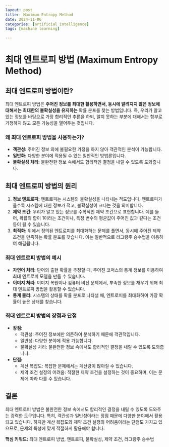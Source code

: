 ```yaml
---
layout: post
title:  Maximum Entropy Method
date: 2024-11-06
categories: [artificial intelligence]
tags: [machine learning]

---
```




# 최대 엔트로피 방법 (Maximum Entropy Method)

## 최대 엔트로피 방법이란?

최대 엔트로피 방법은 **주어진 정보를 최대한 활용하면서, 동시에 알려지지 않은 정보에 대해서는 최대한의 불확실성을 유지하는** 확률 분포를 찾는 방법입니다. 즉, 우리가 알고 있는 정보를 바탕으로 가장 합리적인 추론을 하되, 알지 못하는 부분에 대해서는 함부로 가정하지 않고 모든 가능성을 열어두는 것입니다.

### 왜 최대 엔트로피 방법을 사용하는가?

* **객관성:** 주어진 정보 외에 불필요한 가정을 하지 않아 객관적인 분석이 가능합니다.
* **일반화:** 다양한 분야에 적용될 수 있는 일반적인 방법론입니다.
* **불확실성 처리:** 불완전한 정보 속에서도 합리적인 결정을 내릴 수 있도록 도와줍니다.

## 최대 엔트로피 방법의 원리

1. **정보 엔트로피:** 엔트로피는 시스템의 불확실성을 나타내는 척도입니다. 엔트로피가 클수록 시스템에 대한 정보가 적고, 불확실성이 크다는 것을 의미합니다.
2. **제약 조건:** 우리가 알고 있는 정보를 수학적인 제약 조건으로 표현합니다. 예를 들어, 확률의 합이 1이라는 조건이나, 특정 변수의 평균값이 주어진 값과 같다는 조건 등이 될 수 있습니다.
3. **최적화:** 위에서 정의된 엔트로피를 최대화하는 문제를 풀면서, 동시에 주어진 제약 조건을 만족하는 확률 분포를 찾습니다. 이는 일반적으로 라그랑주 승수법을 이용하여 해결됩니다.

### 최대 엔트로피 방법의 예시

* **자연어 처리:** 단어의 출현 확률을 추정할 때, 주어진 코퍼스의 통계 정보를 이용하여 최대 엔트로피 모델을 만들 수 있습니다.
* **이미지 처리:** 이미지 복원이나 컴퓨터 비전 문제에서, 부족한 정보를 채우기 위해 최대 엔트로피 방법을 활용할 수 있습니다.
* **통계 물리:** 시스템의 상태를 확률 분포로 나타낼 때, 엔트로피를 최대화하여 가장 확률이 높은 상태를 찾습니다.

### 최대 엔트로피 방법의 장점과 단점

* **장점:**
    * 객관성: 주어진 정보에만 의존하여 분석하기 때문에 객관적입니다.
    * 일반성: 다양한 분야에 적용 가능합니다.
    * 불확실성 처리: 불완전한 정보 속에서도 합리적인 결정을 내릴 수 있도록 도와줍니다.
* **단점:**
    * 계산 복잡도: 복잡한 문제에서는 계산량이 많아질 수 있습니다.
    * 제약 조건 설정의 어려움: 적절한 제약 조건을 설정하는 것이 중요하며, 이는 문제에 따라 다를 수 있습니다.

## 결론

최대 엔트로피 방법은 불완전한 정보 속에서도 합리적인 결정을 내릴 수 있도록 도와주는 강력한 도구입니다. 특히, 객관성과 일반성이라는 장점 때문에 다양한 분야에서 활용되고 있습니다. 하지만 계산 복잡도와 제약 조건 설정의 어려움이라는 단점도 가지고 있으므로, 문제의 특성에 맞게 적절하게 활용해야 합니다.

**핵심 키워드:** 최대 엔트로피 방법, 엔트로피, 불확실성, 제약 조건, 라그랑주 승수법

